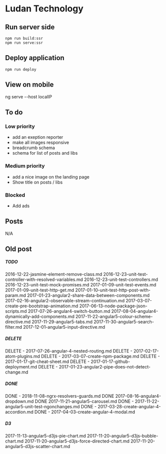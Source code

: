 # Ludan Technology

## Run server side

```
npm run build:ssr
npm run serve:ssr
```

## Deploy application

```
npm run deploy
```

## View on mobile

ng serve --host localIP

## To do

### Low priority

- add an exeption reporter
- make all images responsive
- breadcrumb schema
- schema for list of posts and libs

### Medium priority

- add a nice image on the landing page
- Show title on posts / libs

### Blocked

- Add ads

## Posts

N/A

## Old post

##### TODO
2016-12-22-jasmine-element-remove-class.md
2016-12-23-unit-test-controller-with-resolved-variables.md
2016-12-23-unit-test-controllers.md
2016-12-23-unit-test-mock-promises.md
2017-01-09-unit-test-events.md
2017-01-09-unit-test-http-get.md
2017-01-10-unit-test-http-post-with-param.md
2017-01-23-angular2-share-data-between-components.md
2017-02-16-angular2-observable-stream-continuation.md
2017-03-07-create-pre-bootstrap-animation.md
2017-06-13-node-package-json-scripts.md
2017-07-26-angular4-switch-button.md
2017-08-04-angular4-dynamically-add-components.md
2017-11-22-angular5-colour-scheme-directive.md
2017-11-29-angular5-tabs.md
2017-11-30-angular5-search-filter.md
2017-12-01-angular5-input-directive.md

##### DELETE
DELETE - 2017-07-26-angular-4-nested-routing.md
DELETE - 2017-02-17-atom-plugins.md
DELETE - 2017-03-07-create-npm-package.md
DELETE - 2017-01-17-git-cheat-sheet.md
DELETE - 2017-01-17-github-deployment.md
DELETE - 2017-01-23-angular2-pipe-does-not-detect-change.md

##### DONE
DONE - 2018-11-08-ngrx-resolvers-guards.md
DONE 2017-08-16-angular4-dropdown.md
DONE 2017-11-21-angular5-carousel.md
DONE - 2017-11-22-angular5-unit-test-ngonchanges.md
DONE - 2017-03-28-create-angular-4-accordion.md
DONE - 2017-04-03-create-angular-4-modal.md

##### D3
2017-11-13-angular5-d3js-pie-chart.md
2017-11-20-angular5-d3js-bubble-chart.md
2017-11-20-angular5-d3js-force-directed-chart.md
2017-11-20-angular5-d3js-scatter-chart.md